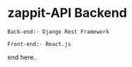 # zappit-API Backend

```
Back-end:- Django Rest Framework
```

```
Front-end:- React.js 
```
end here..
